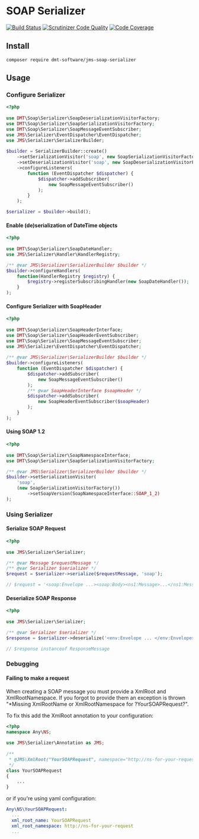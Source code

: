 # SOAP Serializer

[![Build Status](https://travis-ci.org/dmt-software/jms-soap-serializer.svg?branch=master)](https://travis-ci.org/dmt-software/jms-soap-serializer)
[![Scrutinizer Code Quality](https://scrutinizer-ci.com/g/dmt-software/jms-soap-serializer/badges/quality-score.png?b=master)](https://scrutinizer-ci.com/g/dmt-software/jms-soap-serializer/?branch=master)
[![Code Coverage](https://scrutinizer-ci.com/g/dmt-software/jms-soap-serializer/badges/coverage.png?b=master)](https://scrutinizer-ci.com/g/dmt-software/jms-soap-serializer/?branch=master)

## Install
`composer require dmt-software/jms-soap-serializer`

## Usage

### Configure Serializer

```php
<?php
 
use DMT\Soap\Serializer\SoapDeserializationVisitorFactory;
use DMT\Soap\Serializer\SoapSerializationVisitorFactory;
use DMT\Soap\Serializer\SoapMessageEventSubscriber;
use JMS\Serializer\EventDispatcher\EventDispatcher;
use JMS\Serializer\SerializerBuilder;
 
$builder = SerializerBuilder::create()
    ->setSerializationVisitor('soap', new SoapSerializationVisitorFactory())
    ->setDeserializationVisitor('soap', new SoapDeserializationVisitorFactory())
    ->configureListeners(
        function (EventDispatcher $dispatcher) {
            $dispatcher->addSubscriber(
                new SoapMessageEventSubscriber()
            );
        }
    );

$serializer = $builder->build();
```

#### Enable (de)serialization of DateTime objects

```php
<?php
 
use DMT\Soap\Serializer\SoapDateHandler;
use JMS\Serializer\Handler\HandlerRegistry;

/** @var JMS\Serializer\SerializerBuilder $builder */
$builder->configureHandlers(
    function(HandlerRegistry $registry) {
        $registry->registerSubscribingHandler(new SoapDateHandler());
    }
);
```  

#### Configure Serializer with SoapHeader

```php
<?php
 
use DMT\Soap\Serializer\SoapHeaderInterface;
use DMT\Soap\Serializer\SoapHeaderEventSubscriber;
use DMT\Soap\Serializer\SoapMessageEventSubscriber;
use JMS\Serializer\EventDispatcher\EventDispatcher;
 
/** @var JMS\Serializer\SerializerBuilder $builder */
$builder->configureListeners(
    function (EventDispatcher $dispatcher) {
        $dispatcher->addSubscriber(
            new SoapMessageEventSubscriber()
        );
        /** @var SoapHeaderInterface $soapHeader */
        $dispatcher->addSubscriber(
            new SoapHeaderEventSubscriber($soapHeader)
        );
    }
);
```

#### Using SOAP 1.2

```php
<?php
 
use DMT\Soap\Serializer\SoapNamespaceInterface;
use DMT\Soap\Serializer\SoapSerializationVisitorFactory;

/** @var JMS\Serializer\SerializerBuilder $builder */
$builder->setSerializationVisitor(
    'soap',
    (new SoapSerializationVisitorFactory())
        ->setSoapVersion(SoapNamespaceInterface::SOAP_1_2)
);
```

### Using Serializer

#### Serialize SOAP Request 

```php
<?php
 
use JMS\Serializer\Serializer;

/** @var Message $requestMessage */
/** @var Serializer $serializer */
$request = $serializer->serialize($requestMessage, 'soap');

// $request = '<soap:Envelope ...><soap:Body><ns1:Message>...</ns1:Message></soap:Body></soap:Envelope>';
```

#### Deserialize SOAP Response

```php
<?php
 
use JMS\Serializer\Serializer;

/** @var Serializer $serializer */
$response = $serializer->deserialize('<env:Envelope ... </env:Envelope>', ResponseMessage::class, 'soap');

// $response instanceof ResponseMessage
```

### Debugging

#### Failing to make a request
When creating a SOAP message you must provide a XmlRoot and XmlRootNamespace. If you forgot to provide them an exception
is thrown "*Missing XmlRootName or XmlRootNamespace for ?YourSOAPRequest?". 
 
To fix this add the XmlRoot annotation to your configuration:
```php
<?php 
namespace Any\NS; 
 
use JMS\Serializer\Annotation as JMS;
 
/** 
 * @JMS\XmlRoot("YourSOAPRequest", namespace="http://ns-for-your-request")
 */
class YourSOAPRequest
{
    ...
}
```
or if you're using yaml configuration:
      
```yaml
Any\NS\YourSOAPRequest:
  ...
  xml_root_name: YourSOAPRequest
  xml_root_namespace: http://ns-for-your-request
  ...   
```
